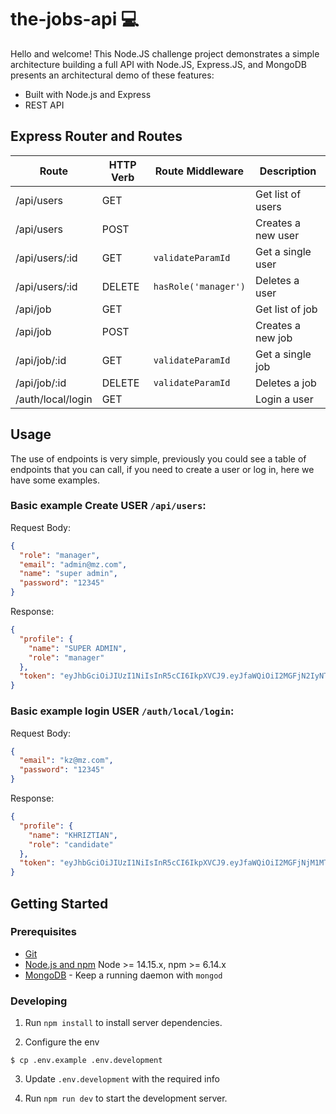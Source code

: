 # the-jobs-api 💻

Hello and welcome! This Node.JS challenge project demonstrates a simple architecture building a full API with Node.JS, Express.JS, and MongoDB presents an architectural demo of these features:

- Built with Node.js and Express
- REST API

## Express Router and Routes

| Route               | HTTP Verb | Route Middleware   | Description                          |
| --------------------| --------- | ------------------ | ------------------------------------ |
| /api/users          | GET       |                    | Get list of users                    |
| /api/users          | POST      |                    | Creates a new user                   |
| /api/users/:id      | GET       | `validateParamId`  | Get a single user                    |
| /api/users/:id      | DELETE    | `hasRole('manager')` | Deletes a user                       |
| /api/job           | GET       |                    | Get list of job                     |
| /api/job           | POST      |                    | Creates a new job                   |
| /api/job/:id       | GET       | `validateParamId`  | Get a single job                    |
| /api/job/:id       | DELETE    | `validateParamId`  | Deletes a job                       |
| /auth/local/login  | GET       |                    | Login a user                         |


## Usage
The use of endpoints is very simple, previously you could see a table of endpoints that you can call, if you need to create a user or log in, here we have some examples.

### Basic example **Create USER** `/api/users`:

Request Body:
```json
{
  "role": "manager",
  "email": "admin@mz.com",
  "name": "super admin",
  "password": "12345"
}
```

Response:
```json
{
  "profile": {
    "name": "SUPER ADMIN",
    "role": "manager"
  },
  "token": "eyJhbGciOiJIUzI1NiIsInR5cCI6IkpXVCJ9.eyJfaWQiOiI2MGFjN2IyNTBjMzRhMmYyMTBmYjRkMTIiLCJpYXQiOjE2MjE5MTY0NTMsImV4cCI6MTYyMjAwMjg1M30.FEme2y4wnvKMzIB_ifIo3FVPU7YkxlNLtsTX8rqSSw4"
}
```

### Basic example **login USER** `/auth/local/login`:

Request Body:
```json
{
  "email": "kz@mz.com",
  "password": "12345"
}
```

Response:
```json
{
  "profile": {
    "name": "KHRIZTIAN",
    "role": "candidate"
  },
  "token": "eyJhbGciOiJIUzI1NiIsInR5cCI6IkpXVCJ9.eyJfaWQiOiI2MGFjNjM1MTljZjlkNTQ5YjA3YWU2NTEiLCJpYXQiOjE2MjE5MTMyNjIsImV4cCI6MTYyMTk5OTY2Mn0.WkptwtzkfxNu5sQ28idbt4bJ7RDbXvVNlZXF0Z0ht-0"
}
```

## Getting Started

### Prerequisites

- [Git](https://git-scm.com/)
- [Node.js and npm](nodejs.org) Node >= 14.15.x, npm >= 6.14.x
- [MongoDB](https://www.mongodb.org/) - Keep a running daemon with `mongod`

### Developing

1. Run `npm install` to install server dependencies.

2. Configure the env
```shell
$ cp .env.example .env.development
```

3. Update `.env.development` with the required info

4. Run `npm run dev` to start the development server.
